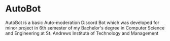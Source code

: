 # AutoBot
AutoBot is a basic Auto-moderation Discord Bot which was developed for minor project in 6th semester of my Bachelor's degree in Computer Science and Engineering at St. Andrews Institute of Technology and Management
